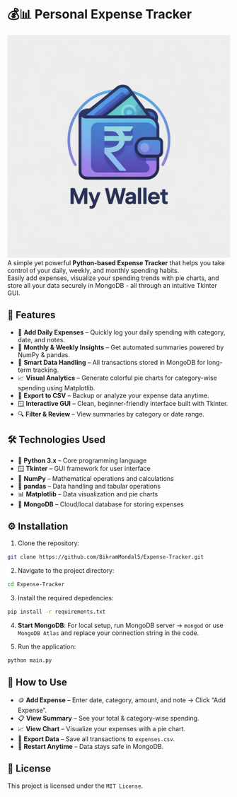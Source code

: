 # 💰📊 Personal Expense Tracker

![Image-preview](./public/logo.jpeg)
A simple yet powerful **Python-based Expense Tracker** that helps you take control of your daily, weekly, and monthly spending habits.  
Easily add expenses, visualize your spending trends with pie charts, and store all your data securely in MongoDB - all through an intuitive Tkinter GUI.

## 🌟 Features

- 🧾 **Add Daily Expenses** – Quickly log your daily spending with category, date, and notes.  
- 📅 **Monthly & Weekly Insights** – Get automated summaries powered by NumPy & pandas.  
- 🧠 **Smart Data Handling** – All transactions stored in MongoDB for long-term tracking.  
- 📈 **Visual Analytics** – Generate colorful pie charts for category-wise spending using Matplotlib.  
- 💾 **Export to CSV** – Backup or analyze your expense data anytime.  
- 🪟 **Interactive GUI** – Clean, beginner-friendly interface built with Tkinter.  
- 🔍 **Filter & Review** – View summaries by category or date range.  

## 🛠️ Technologies Used

- 🐍 **Python 3.x** – Core programming language  
- 🪟 **Tkinter** – GUI framework for user interface  
- 🧮 **NumPy** – Mathematical operations and calculations  
- 🧾 **pandas** – Data handling and tabular operations  
- 📊 **Matplotlib** – Data visualization and pie charts  
- 🍃 **MongoDB** – Cloud/local database for storing expenses  

## ⚙️ Installation

1. Clone the repository:
```bash
git clone https://github.com/BikramMondal5/Expense-Tracker.git
```

2. Navigate to the project directory:
```bash
cd Expense-Tracker
```

3. Install the required depedencies:
```bash
pip install -r requirements.txt
```

4. **Start MongoDB**: For local setup, run MongoDB server → `mongod` or use `MongoDB Atlas` and replace your connection string in the code.

5. Run the application:
```bash
python main.py
```

## 🚀 How to Use

- 🪙 **Add Expense** – Enter date, category, amount, and note → Click “Add Expense”.
- 📋 **View Summary** – See your total & category-wise spending.
- 📈 **View Chart** – Visualize your expenses with a pie chart.
- 💾 **Export Data** – Save all transactions to `expenses.csv`.
- 🔁 **Restart Anytime** – Data stays safe in MongoDB.

## 📜 License

This project is licensed under the `MIT License`.
